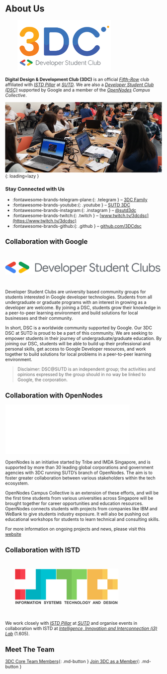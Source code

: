 # About Us

<figure>
  <img src="imgs/logos/3dc_logo_transparent.png" width="300" />
</figure>

**Digital Design & Development Club (3DC)** is an official [*Fifth-Row*](https://www.sutd.edu.sg/Campus-Life/Student-Life/Student-Organisations-Fifth-Row) club affiliated with [*ISTD Pillar*](https://istd.sutd.edu.sg/) at [*SUTD*](https://www.sutd.edu.sg/). We are also a [*Developer Student Club (DSC)*](https://dsc.community.dev/) supported by Google and a member of the *[OpenNodes](https://opennodes.com/) Campus Collective*.

![](imgs/banner.jpg){: loading=lazy }

### Stay Connected with Us

- :fontawesome-brands-telegram-plane:{: .telegram } – [3DC Family](https://t.me/joinchat/C_Nni1C77ZlOVTdjU4yf4Q)
- :fontawesome-brands-youtube:{: .youtube } – [SUTD 3DC](https://www.youtube.com/channel/UCF56lQD1HWv-0uOQSXrTmLw)
- :fontawesome-brands-instagram:{: .instagram } – [@sutd3dc](https://www.instagram.com/sutd3dc/)
- :fontawesome-brands-twitch:{: .twitch } – [www.twitch.tv/3dcdsc](https://www.twitch.tv/3dcdsc)
- :fontawesome-brands-github:{: .github } – [github.com/3DCdsc](https://github.com/3DCdsc)

## Collaboration with Google

<img src="imgs/logos/devloper_student_club.png" style="max-height:50px;max-width:500px;margin-top:30px;margin-bottom:30px" />

Developer Student Clubs are university based community groups for students interested in Google developer technologies. Students from all undergraduate or graduate programs with an interest in growing as a developer are welcome. By joining a DSC, students grow their knowledge in a peer-to-peer learning environment and build solutions for local businesses and their community.

In short, DSC is a worldwide community supported by Google. Our 3DC DSC at SUTD is proud to be a part of this community. We are seeking to empower students in their journey of undergraduate/graduate education. By joining our DSC, students will be able to build up their professional and personal skills, get access to Google Developer resources, and work together to build solutions for local problems in a peer-to-peer learning environment.

> Disclaimer: DSC@SUTD is an independent group; the activities and opinions expressed by the group should in no way be linked to Google, the corporation.

## Collaboration with OpenNodes

<img src="imgs/logos/opennodes_logo.png" style="max-height:160px;max-width:400px;margin-top:0px;margin-bottom:0px" />

OpenNodes is an initiative started by Tribe and IMDA Singapore, and is supported by more than 30 leading global corporations and government agencies with 3DC running SUTD’s branch of OpenNodes. The aim is to foster greater collaboration between various stakeholders within the tech ecosystem.

OpenNodes Campus Collective is an extension of these efforts, and will be the first time students from various universities across Singapore will be brought together for career opportunities and education resources. OpenNodes connects students with projects from companies like IBM and WeBank to give students industry exposure. It will also be pushing out educational workshops for students to learn technical and consulting skills.

For more information on ongoing projects and news, please visit this [website](https://campus.opennodes.com/)

## Collaboration with ISTD

<img src="imgs/logos/logo-istd.png" style="max-height:120px;max-width:400px;margin-top:30px;margin-bottom:30px;margin-left:30px"/>

We work closely with [*ISTD Pillar*](https://istd.sutd.edu.sg/) at [*SUTD*](https://www.sutd.edu.sg/) and organise events in collaboration with ISTD at [*Intelligence, Innovation and Interconnection (i3) Lab*](https://istd.sutd.edu.sg/education/lab/i3-lab/) (1.605).

## Meet The Team

[3DC Core Team Members](core_team){: .md-button }
[Join 3DC as a Member](3dc_membership){: .md-button }